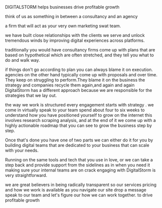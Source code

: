 DIGITALSTORM helps businesses drive
profitable growth 

think of us as something in between a consultancy
and an agency

a firm that will act as your very own marketing swat team.

we have built close relationships with the clients we serve and
unlock tremendous winds by improving digital experiences across
platforms.

traditionally you would have consultancy firms come up with plans that
are based on hypothetical which are often stretched, and they
tell you what to do and walk way.

if things don't go according to plan you can always blame it on execution.
agencies on the other hand typically come up with proposals and over time.
They keep on struggling to perform.They blame it on the business the 
strategy and companies recycle them again,and again and again DigitalStorm has a 
different approach because we are responsible for the strategies that we lay out.


the way we work is structured every engagement starts with strategy . 
we come in virtually speak to your team spend about four to six weeks to understand
how you have positioned yourself to grow on the internet this involves research
scraping analysis, and at the end of it we come up with a highly actionable roadmap 
that you can see to grow the business step by step.

Once that's done you have one of two parts 
we can either do it for you by building digital teams that are dedicated to your business
that can scale with your needs.

Running on the same tools and tech that you use in love, or we can take a step back 
and provide support from the sidelines as in when you need it making sure your internal
teams are on crack engaging with DigitalStorm is very straightforward.

we are great believers in being radically transparent so our services pricing
and how we work is available as you navigate our site drop a message speak to our team
and let's figure our how we can work together. to drive profitable growth

